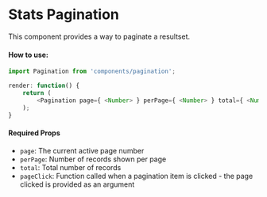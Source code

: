 Stats Pagination
================
This component provides a way to paginate a resultset.

#### How to use:

```js
import Pagination from 'components/pagination';

render: function() {
	return (
		<Pagination page={ <Number> } perPage={ <Number> } total={ <Number> } pageClick={ <Function> } />;	
	);
}
```

#### Required Props

* `page`: The current active page number
* `perPage`: Number of records shown per page
* `total`: Total number of records
* `pageClick`: Function called when a pagination item is clicked - the page clicked is provided as an argument
